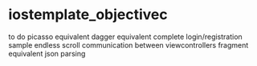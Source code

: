 # iostemplate_objectivec

to do
picasso equivalent
dagger equivalent
complete login/registration sample
endless scroll
communication between viewcontrollers
fragment equivalent
json parsing
